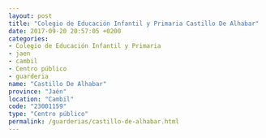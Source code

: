 ```yaml
---
layout: post
title: "Colegio de Educación Infantil y Primaria Castillo De Alhabar"
date: 2017-09-20 20:57:05 +0200
categories:
- Colegio de Educación Infantil y Primaria
- jaen
- cambil
- Centro público
- guarderia
name: "Castillo De Alhabar"
province: "Jaén"
location: "Cambil"
code: "23001159"
type: "Centro público"
permalink: /guarderias/castillo-de-alhabar.html
---
```

